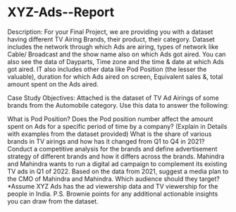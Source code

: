 # XYZ-Ads--Report


Description:
For your Final Project, we are providing you with a dataset having different TV Airing Brands, their product, their category. Dataset includes the network through which Ads are airing,  types of network like Cable/ Broadcast and the show name also on which Ads got aired. You can also see the data of Dayparts, Time zone and the time & date at which Ads got aired. IT also includes other data like Pod Position (the lesser the valuable), duration for which Ads aired on screen, Equivalent sales &, total amount spent on the Ads aired. 

Case Study Objectives:
Attached is the dataset of TV Ad Airings of some brands from the Automobile category. Use this data to answer the following:

What is Pod Position? Does the Pod position number affect the amount spent on Ads for a specific period of time by a company? (Explain in Details with examples from the dataset provided)
What is the share of various brands in TV airings and how has it changed from Q1 to Q4 in 2021?
Conduct a competitive analysis for the brands and define advertisement strategy of different brands and how it differs across the brands. 
Mahindra and Mahindra wants to run a digital ad campaign to complement its existing TV ads in Q1 of 2022. Based on the data from 2021, suggest a media plan to the CMO of Mahindra and Mahindra. Which audience should they target? *Assume XYZ Ads has the ad viewership data and TV viewership for the people in India. 
P.S. Brownie points for any additional actionable insights you can draw from the dataset.
